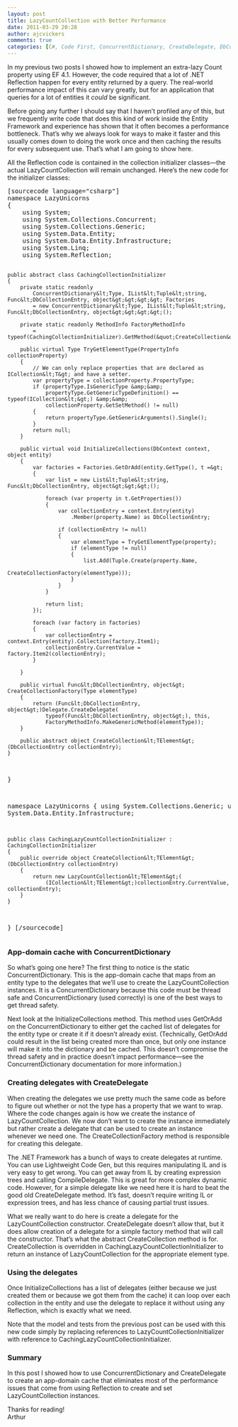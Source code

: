 ```yaml
---
layout: post
title: LazyCountCollection with Better Performance
date: 2011-03-29 20:28
author: ajcvickers
comments: true
categories: [C#, Code First, ConcurrentDictionary, CreateDelegate, DbContext, DbContext API, Entity Framework, Extra-lazy.NET, Lazy loading, Reflection]
---
```

<p>In my previous two posts I showed how to implement an extra-lazy Count property using EF 4.1. However, the code required that a lot of .NET Reflection happen for every entity returned by a query. The real-world performance impact of this can vary greatly, but for an application that queries for a lot of entities it <em>could</em> be significant.</p>  <p>Before going any further I should say that I haven’t profiled any of this, but we frequently write code that does this kind of work inside the Entity Framework and experience has shown that it often becomes a performance bottleneck. That’s why we always look for ways to make it faster and this usually comes down to doing the work once and then caching the results for every subsequent use. That’s what I am going to show here.</p><!--more--><p>All the Reflection code is contained in the collection initializer classes—the actual LazyCountCollection will remain unchanged. Here’s the new code for the initializer classes:</p>  <div style="display:inline;float:none;margin:0;padding:0;" id="scid:C89E2BDB-ADD3-4f7a-9810-1B7EACF446C1:a6fe1ce5-0081-4f70-a89d-89d98f5634d2" class="wlWriterEditableSmartContent"><pre>
[sourcecode language="csharp"]
namespace LazyUnicorns
{
    using System;
    using System.Collections.Concurrent;
    using System.Collections.Generic;
    using System.Data.Entity;
    using System.Data.Entity.Infrastructure;
    using System.Linq;
    using System.Reflection;

    public abstract class CachingCollectionInitializer
    {
        private static readonly
            ConcurrentDictionary&lt;Type, IList&lt;Tuple&lt;string, Func&lt;DbCollectionEntry, object&gt;&gt;&gt;&gt; Factories
            = new ConcurrentDictionary&lt;Type, IList&lt;Tuple&lt;string, Func&lt;DbCollectionEntry, object&gt;&gt;&gt;&gt;();

        private static readonly MethodInfo FactoryMethodInfo
            = typeof(CachingCollectionInitializer).GetMethod(&quot;CreateCollection&quot;);

        public virtual Type TryGetElementType(PropertyInfo collectionProperty)
        {
            // We can only replace properties that are declared as ICollection&lt;T&gt; and have a setter.
            var propertyType = collectionProperty.PropertyType;
            if (propertyType.IsGenericType &amp;&amp;
                propertyType.GetGenericTypeDefinition() == typeof(ICollection&lt;&gt;) &amp;&amp;
                collectionProperty.GetSetMethod() != null)
            {
                return propertyType.GetGenericArguments().Single();
            }
            return null;
        }

        public virtual void InitializeCollections(DbContext context, object entity)
        {
            var factories = Factories.GetOrAdd(entity.GetType(), t =&gt;
            {
                var list = new List&lt;Tuple&lt;string, Func&lt;DbCollectionEntry, object&gt;&gt;&gt;();

                foreach (var property in t.GetProperties())
                {
                    var collectionEntry = context.Entry(entity)
                        .Member(property.Name) as DbCollectionEntry;
                    
                    if (collectionEntry != null)
                    {
                        var elementType = TryGetElementType(property);
                        if (elementType != null)
                        {
                            list.Add(Tuple.Create(property.Name,
                                     CreateCollectionFactory(elementType)));
                        }
                    }
                }

                return list;
            });

            foreach (var factory in factories)
            {
                var collectionEntry = context.Entry(entity).Collection(factory.Item1);
                collectionEntry.CurrentValue = factory.Item2(collectionEntry);
            }

        }

        public virtual Func&lt;DbCollectionEntry, object&gt; CreateCollectionFactory(Type elementType)
        {
            return (Func&lt;DbCollectionEntry, object&gt;)Delegate.CreateDelegate(
                typeof(Func&lt;DbCollectionEntry, object&gt;), this,
                FactoryMethodInfo.MakeGenericMethod(elementType));
        }

        public abstract object CreateCollection&lt;TElement&gt;(DbCollectionEntry collectionEntry);
    }
}

namespace LazyUnicorns
{
    using System.Collections.Generic;
    using System.Data.Entity.Infrastructure;

    public class CachingLazyCountCollectionInitializer : CachingCollectionInitializer
    {
        public override object CreateCollection&lt;TElement&gt;(DbCollectionEntry collectionEntry)
        {
            return new LazyCountCollection&lt;TElement&gt;(
                (ICollection&lt;TElement&gt;)collectionEntry.CurrentValue, collectionEntry);
        }
    }
}
[/sourcecode]
</pre>
</div>

<h3>App-domain cache with ConcurrentDictionary</h3>

<p>So what’s going one here? The first thing to notice is the static ConcurrentDictionary. This is the app-domain cache that maps from an entity type to the delegates that we’ll use to create the LazyCountCollection instances. It is a ConcurrentDictionary because this code must be thread safe and ConcurrentDictionary (used correctly) is one of the best ways to get thread safety.</p>

<p>Next look at the InitializeCollections method. This method uses GetOrAdd on the ConcurrentDictionary to either get the cached list of delegates for the entity type or create it if it doesn’t already exist. (Technically, GetOrAdd could result in the list being created more than once, but only one instance will make it into the dictionary and be cached. This doesn’t compromise the thread safety and in practice doesn’t impact performance—see the ConcurrentDictionary documentation for more information.)</p>

<h3>Creating delegates with CreateDelegate</h3>

<p>When creating the delegates we use pretty much the same code as before to figure out whether or not the type has a property that we want to wrap. Where the code changes again is how we create the instance of LazyCountCollection. We now don’t want to create the instance immediately but rather create a delegate that can be used to create an instance whenever we need one. The CreateCollectionFactory method is responsible for creating this delegate.</p>

<p>The .NET Framework has a bunch of ways to create delegates at runtime. You can use Lightweight Code Gen, but this requires manipulating IL and is very easy to get wrong. You can get away from IL by creating expression trees and calling CompileDelegate. This is great for more complex dynamic code. However, for a simple delegate like we need here it is hard to beat the good old CreateDelegate method. It’s fast, doesn’t require writing IL or expression trees, and has less chance of causing partial trust issues.</p>

<p>What we really want to do here is create a delegate for the LazyCountCollection constructor. CreateDelegate doesn’t allow that, but it does allow creation of a delegate for a simple factory method that will call the constructor. That’s what the abstract CreateCollection method is for. CreateCollection is overridden in CachingLazyCountCollectionInitializer to return an instance of LazyCountCollection for the appropriate element type.</p>

<h3>Using the delegates</h3>

<p>Once InitializeCollections has a list of delegates (either because we just created them or because we got them from the cache) it can loop over each collection in the entity and use the delegate to replace it without using any Reflection, which is exactly what we need.</p>

<p>Note that the model and tests from the previous post can be used with this new code simply by replacing references to LazyCountCollectionInitializer with reference to CachingLazyCountCollectionInitializer.</p>

<h3>Summary</h3>

<p>In this post I showed how to use ConcurrentDictionary and CreateDelegate to create an app-domain cache that eliminates most of the performance issues that come from using Reflection to create and set LazyCountCollection instances.</p>

<p>Thanks for reading! 
  <br />Arthur</p>
